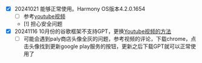 

- [x] 20241021 能够正常使用。Harmony OS版本4.2.0.1654
	- [ ] 参考[youtube视频](https://www.youtube.com/watch?v=eK78luv5A3Y)
	- [!] 担心安全问题 
- [x] 20241116 10月份的谷歌框架不支持GPT，更换[Youtube视频的方法](https://www.youtube.com/watch?v=svPq4CEaGtU&t=0s)
	- [ ] 可能会遇到paly商店头像全灰的问题，参考视频的评论，下载chrome，点击头像找到更新google play服务的按钮，更新之后下载GPT就可以正常使用了
